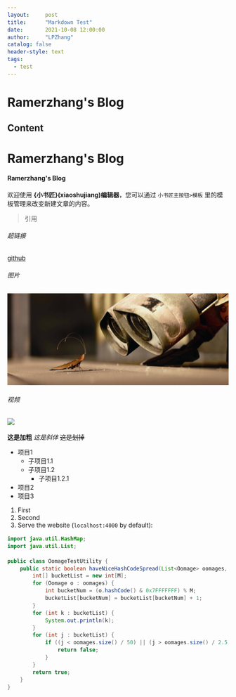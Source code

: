 ```yaml
---
layout:     post
title:      "Markdown Test"
date:       2021-10-08 12:00:00
author:     "LPZhang"
catalog: false
header-style: text
tags:
  - test
---
```


Ramerzhang's Blog
========
Content
-----------------
# Ramerzhang's Blog
#### Ramerzhang's Blog

欢迎使用 **{小书匠}(xiaoshujiang)编辑器**，您可以通过 `小书匠主按钮>模板` 里的模板管理来改变新建文章的内容。

> 引用

###### 超链接
[github](https://github.com/Ramer42/Ramer42.github.io)

###### 图片
![](https://github.com/Ramer42/Ramer42.github.io/blob/master/img/404-bg.jpg)

###### 视频
[![](https://res.cloudinary.com/marcomontalbano/image/upload/v1633664414/video_to_markdown/images/youtube--kMndV7Fy-zw-c05b58ac6eb4c4700831b2b3070cd403.jpg)](https://www.youtube.com/watch?v=dQw4w9WgXcQ)

**这是加粗**
*这是斜体*
~~这是划掉~~

- 项目1
  - 子项目1.1
  - 子项目1.2
    - 子项目1.2.1
- 项目2
- 项目3

1. First
2. Second
3. Serve the website (`localhost:4000` by default):

```java
import java.util.HashMap;
import java.util.List;

public class OomageTestUtility {
    public static boolean haveNiceHashCodeSpread(List<Oomage> oomages, int M) {
        int[] bucketList = new int[M];
        for (Oomage o : oomages) {
            int bucketNum = (o.hashCode() & 0x7FFFFFFF) % M;
            bucketList[bucketNum] = bucketList[bucketNum] + 1;
        }
        for (int k : bucketList) {
            System.out.println(k);
        }
        for (int j : bucketList) {
            if ((j < oomages.size() / 50) || (j > oomages.size() / 2.5)) {
                return false;
            }
        }
        return true;
    }
}
```
